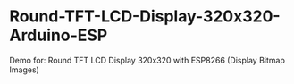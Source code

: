 # Round-TFT-LCD-Display-320x320-Arduino-ESP
Demo for: Round TFT LCD Display 320x320 with ESP8266 (Display Bitmap Images)
